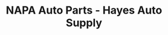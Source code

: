 ---
title: "NAPA Auto Parts - Hayes Auto Supply"
url: /chadbourn/napa-auto-parts-hayes-auto-supply/
shop: car parts
---
